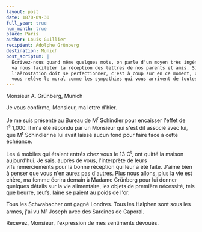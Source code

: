 ```yaml
---
layout: post
date: 1870-09-30
full_year: true
num_month: true
place: Paris
author: Louis Guillier
recipient: Adolphe Grünberg
destination: Munich
post_scriptum: |
  Ecrivez-nous quand même quelques mots, on parle d'un moyen très ingénieux qui
  va nous faciliter la réception des lettres de nos parents et amis. Si
  l'aërostation doit se perfectionner, c'est à coup sur en ce moment, car rien ne
  vous relève le moral comme les sympathies qui vous arrivent de toutes parts.
---
```


Monsieur A. Grünberg, Munich


Je vous confirme, Monsieur, ma lettre d'hier.

Je me suis présenté au Bureau de M<sup>r</sup> Schindler pour encaisser l'effet de
f<sup>s</sup> 1,000. Il m'a été répondu par un Monsieur qui s'est dit associé avec lui, que
M<sup>r</sup> Schindler ne lui avait laissé aucun fond pour faire face à cette échéance.

Les 4 mobiles qui étaient entrés chez vous le 13 C<sup>t</sup>, ont quitté la maison
aujourd'hui. Je sais, auprès de vous, l'interprète de leurs vifs remerciements
pour la bonne réception qui leur a été faite. J'aime bien à penser que vous
n'en aurez pas d'autres. Plus nous allons, plus la vie est chère, ma femme
écrira demain à Madame Grünberg pour lui donner quelques détails sur la vie
alimentaire, les objets de première nécessité, tels que beurre, œufs, laine se
paient au poids de l'or.

Tous les Schwabacher ont gagné Londres. Tous les Halphen sont sous les armes,
j'ai vu M<sup>r</sup> Joseph avec des Sardines de Caporal.

Recevez, Monsieur, l'expression de mes sentiments dévoués.
